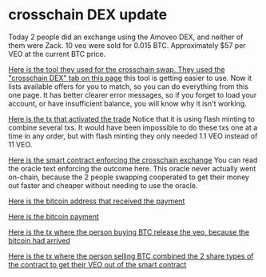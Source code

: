 crosschain DEX update
=================

Today 2 people did an exchange using the Amoveo DEX, and neither of them were Zack.
10 veo were sold for 0.015 BTC.
Approximately $57 per VEO at the current BTC price.

[Here is the tool they used for the crosschain swap. They used the "crosschain DEX" tab on this page](http://64.227.21.70:8080/wallet.html)
 this tool is getting easier to use. Now it lists available offers for you to match, so you can do everything from this one page. It has better clearer error messages, so if you forget to load your account, or have insufficient balance, you will know why it isn't working.

[Here is the tx that activated the trade](http://64.227.21.70:8080/tx_explorer.html?txid=sH1uO/04Ux2HYc9gAl4z2QqNO8HnISxg7gYZjmZAG8M=)
Notice that it is using flash minting to combine several txs. It would have been impossible to do these txs one at a time in any order, but with flash minting they only needed 1.1 VEO instead of 11 VEO.

[Here is the smart contract enforcing the crosschain exchange](http://64.227.21.70:8080/contract_explorer.html?cid=OWByrUqzrM/3Zz6DkbqC4oM2/wsPgonBpESXvs4vzbc=) You can read the oracle text enforcing the outcome here. This oracle never actually went on-chain, because the 2 people swapping cooperated to get their money out faster and cheaper without needing to use the oracle.

[Here is the bitcoin address that received the payment](https://www.blockchain.com/btc/address/3NUw8Wd1JxVU98VjnKgFSnxNHEa8zutnVb)

[Here is the bitcoin payment](https://www.blockchain.com/btc/tx/45a1270f01540c17d17b57f859cb5a2a92475d7148d408fde8a441e144c48c04)

[Here is the tx where the person buying BTC release the veo, because the bitcoin had arrived](http://64.227.21.70:8080/tx_explorer.html?txid=c8lrn31kuF/2nxHJ42T53s8HCNAOYCh/N8Ti4dRNTnA=)

[Here is the tx where the person selling BTC combined the 2 share types of the contract to get their VEO out of the smart contract](http://64.227.21.70:8080/tx_explorer.html?txid=1NGS14+56OYk/3z5vK+/JStAf7dEvaTD2vcS3xiaNcY=)

